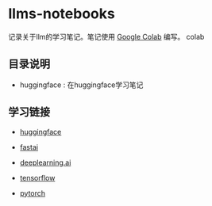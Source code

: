 
# llms-notebooks

记录关于llm的学习笔记。笔记使用 [Google Colab](https://colab.research.google.com/) 编写。
colab

## 目录说明

- huggingface : 在huggingface学习笔记

## 学习链接

- [huggingface](https://huggingface.co/learn) 
- [fastai](https://course.fast.ai/)
- [deeplearning.ai](https://www.deeplearning.ai/)

- [tensorflow](https://www.tensorflow.org/tutorials)
- [pytorch](https://pytorch.org/tutorials/beginner/basics/intro.html)
